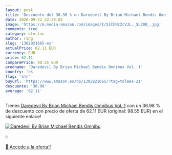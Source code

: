 ```yaml
---
layout: post
title: 'Descuento del 36.98 % en Daredevil By Brian Michael Bendis Omnibu'
date: 2020-09-22 22:39:02
image: 'https://m.media-amazon.com/images/I/51ChNzZcVJL._SL200_.jpg'
comments: true
category: ofertas
author: ring
slug: '1302921665-es'
actualPrice: 62.11 EUR
currency: EUR
price: 62.11
comparePrice: 98.55 EUR
prodname: 'Daredevil By Brian Michael Bendis Omnibus Vol. 1'
country: 'es'
flag: '🇪🇸'
buyurl: 'https://www.amazon.es/dp/1302921665/?tag=tolees-21'
descuento: '36.98'
average: '62.11'
---
```


Tienes [Daredevil By Brian Michael Bendis Omnibus Vol. 1](https://www.amazon.es/dp/1302921665/?tag=tolees-21) con un 36.98 % de descuento con precio de oferta de 62.11 EUR (original: 98.55 EUR) en el siguiente enlace!

[![Daredevil By Brian Michael Bendis Omnibu](https://m.media-amazon.com/images/I/51ChNzZcVJL._SL200_.jpg)](https://www.amazon.es/dp/1302921665/?tag=tolees-21)

ℹ️:


[🛒 Accede a la oferta!!](https://www.amazon.es/dp/1302921665/?tag=tolees-21)
